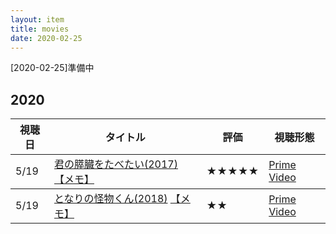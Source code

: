 ```yaml
---
layout: item
title: movies
date: 2020-02-25
---
```

[2020-02-25]準備中

## 2020
<table class="table table-striped">
  <thead>
    <tr>
      <th>視聴日</th>
      <th>タイトル</th>
      <th>評価</th>
      <th>視聴形態</th>
    </tr>
  </thead>
  <tbody>
    <tr>
      <td>5/19</td>
      <td><a href="https://www.toho.co.jp/movie/lineup/kimisui.html">君の膵臓をたべたい(2017)</a> <a href="https://kidokun153.github.io/movies/kimisui.html">【メモ】</a></td>
      <td>★★★★★</td>
      <td><a href="https://www.amazon.co.jp/gp/product/B077BJ6533?pf_rd_r=X4EPBT2ATQ1BSN37AHDF&pf_rd_p=7392bae8-7129-4d1a-96a9-1cfe0aa13ab3">Prime Video</a></td>
    </tr>
  </tbody>
   <tbody>
    <tr>
      <td>5/19</td>
      <td><a href="https://www.toho.co.jp/movie/lineup/tona-kai.html">となりの怪物くん(2018)</a> <a href="https://kidokun153.github.io/movies/tona-kai.html">【メモ】</a></td>
      <td>★★</td>
      <td><a href="https://www.amazon.co.jp/gp/video/detail/B07HWPB3F9/ref=atv_dp_b07_det_c_Z0r2A3_1_3">Prime Video</a></td>
    </tr>
  </tbody>
</table>